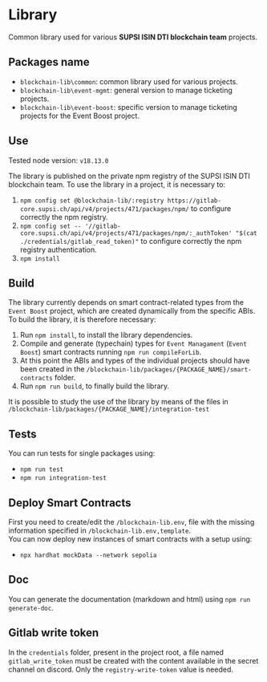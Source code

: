 # Library
Common library used for various **SUPSI ISIN DTI blockchain team** projects.

## Packages name
- `blockchain-lib\common`: common library used for various projects.
- `blockchain-lib\event-mgmt`: general version to manage ticketing projects.
- `blockchain-lib\event-boost`: specific version to manage ticketing projects for the Event Boost project.

## Use
Tested node version: `v18.13.0`

The library is published on the private npm registry of the SUPSI ISIN DTI blockchain team.
To use the library in a project, it is necessary to:
1. `npm config set @blockchain-lib/:registry https://gitlab-core.supsi.ch/api/v4/projects/471/packages/npm/` to configure correctly the npm registry.
2. `npm config set -- '//gitlab-core.supsi.ch/api/v4/projects/471/packages/npm/:_authToken' "$(cat ./credentials/gitlab_read_token)"` to configure correctly the npm registry authentication.
3. `npm install`

## Build
The library currently depends on smart contract-related types from the `Event Boost` project, which are created dynamically from the specific ABIs.\
To build the library, it is therefore necessary:
1. Run `npm install`, to install the library dependencies.
2. Compile and generate (typechain) types for `Event Managament` (`Event Boost`) smart contracts running `npm run compileForLib`.
3. At this point the ABIs and types of the individual projects should have been created in the `/blockchain-lib/packages/{PACKAGE_NAME}/smart-contracts` folder. 
4. Run `npm run build`, to finally build the library.

It is possible to study the use of the library by means of the files in `/blockchain-lib/packages/{PACKAGE_NAME}/integration-test`

## Tests
You can run tests for single packages using:
- `npm run test`
- `npm run integration-test`

## Deploy Smart Contracts
First you need to create/edit the `/blockchain-lib.env`, file with the missing information specified in `/blockchain-lib.env,template`.\
You can now deploy new instances of smart contracts with a setup using:
- `npx hardhat mockData --network sepolia`

## Doc
You can generate the documentation (markdown and html) using `npm run generate-doc`.


## Gitlab write token
In the `credentials` folder, present in the project root, a file named `gitlab_write_token` must be created with the content available in the secret channel on discord. Only the `registry-write-token` value is needed.
